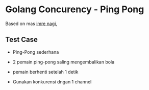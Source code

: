 # Golang Concurency - Ping Pong

Based on mas [imre nagi],


## Test Case
- Ping-Pong sederhana
- 2 pemain ping-pong saling mengembalikan bola
- pemain berhenti setelah 1 detik
- Gunakan konkurensi dngan 1 channel



   [git-repo]: <https://github.com/jadahbakar/concurency-pingpong>
   [imre nagi]: <https://www.youtube.com/watch?v=hdAUI3-3OEM&t=5s&ab_channel=CloudEngineeringwithImre>
  
